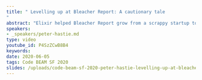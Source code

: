 ```yaml
---
title: " Levelling up at Bleacher Report: A cautionary tale
"
abstract: "Elixir helped Bleacher Report grow from a scrappy startup to a household name. We saw gains just by introducing this new tool but to go further we need to learn how to master it. For self-taught programmers like myself that has meant learning some basic computer science. I will show how I applied data structures to get more out of Elixir. I'll also talk about some of the traps we left for ourselves as we were learning - and the horror of my experience breaking an app used by 3.7 million people."
speakers:
- _speakers/peter-hastie.md
type: video
youtube_id: P4SzZCwB8B4
keywords: 
date: 2020-06-05
tags: Code BEAM SF 2020
slides: /uploads/code-beam-sf-2020-peter-hastie-levelling-up-at-bleacher-report-a-cautionary-tale.pdf
---
```

